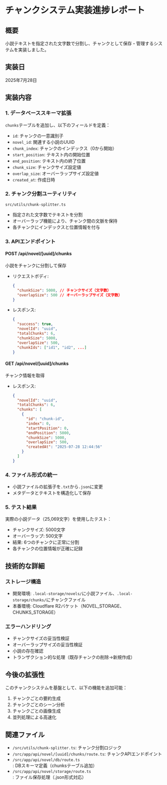 # チャンクシステム実装進捗レポート

## 概要

小説テキストを指定された文字数で分割し、チャンクとして保存・管理するシステムを実装しました。

## 実装日

2025年7月28日

## 実装内容

### 1. データベーススキーマ拡張

`chunks`テーブルを追加し、以下のフィールドを定義：

- `id`: チャンクの一意識別子
- `novel_id`: 関連する小説のUUID
- `chunk_index`: チャンクのインデックス（0から開始）
- `start_position`: テキスト内の開始位置
- `end_position`: テキスト内の終了位置
- `chunk_size`: チャンクサイズ設定値
- `overlap_size`: オーバーラップサイズ設定値
- `created_at`: 作成日時

### 2. チャンク分割ユーティリティ

`src/utils/chunk-splitter.ts`

- 指定された文字数でテキストを分割
- オーバーラップ機能により、チャンク間の文脈を保持
- 各チャンクにインデックスと位置情報を付与

### 3. APIエンドポイント

#### POST /api/novel/[uuid]/chunks

小説をチャンクに分割して保存

- リクエストボディ:
  ```json
  {
    "chunkSize": 5000, // チャンクサイズ（文字数）
    "overlapSize": 500 // オーバーラップサイズ（文字数）
  }
  ```
- レスポンス:
  ```json
  {
    "success": true,
    "novelId": "uuid",
    "totalChunks": 6,
    "chunkSize": 5000,
    "overlapSize": 500,
    "chunkIds": ["id1", "id2", ...]
  }
  ```

#### GET /api/novel/[uuid]/chunks

チャンク情報を取得

- レスポンス:
  ```json
  {
    "novelId": "uuid",
    "totalChunks": 6,
    "chunks": [
      {
        "id": "chunk-id",
        "index": 0,
        "startPosition": 0,
        "endPosition": 5000,
        "chunkSize": 5000,
        "overlapSize": 500,
        "createdAt": "2025-07-28 12:44:56"
      }
    ]
  }
  ```

### 4. ファイル形式の統一

- 小説ファイルの拡張子を`.txt`から`.json`に変更
- メタデータとテキストを構造化して保存

### 5. テスト結果

実際の小説データ（25,069文字）を使用したテスト：

- チャンクサイズ: 5000文字
- オーバーラップ: 500文字
- 結果: 6つのチャンクに正常に分割
- 各チャンクの位置情報が正確に記録

## 技術的な詳細

### ストレージ構造

- 開発環境: `.local-storage/novels/`に小説ファイル、`.local-storage/chunks/`にチャンクファイル
- 本番環境: Cloudflare R2バケット（NOVEL_STORAGE、CHUNKS_STORAGE）

### エラーハンドリング

- チャンクサイズの妥当性検証
- オーバーラップサイズの妥当性検証
- 小説の存在確認
- トランザクション的な処理（既存チャンクの削除→新規作成）

## 今後の拡張性

このチャンクシステムを基盤として、以下の機能を追加可能：

1. チャンクごとの要約生成
2. チャンクごとのシーン分析
3. チャンクごとの画像生成
4. 並列処理による高速化

## 関連ファイル

- `/src/utils/chunk-splitter.ts`: チャンク分割ロジック
- `/src/app/api/novel/[uuid]/chunks/route.ts`: チャンクAPIエンドポイント
- `/src/app/api/novel/db/route.ts`: DBスキーマ定義（chunksテーブル追加）
- `/src/app/api/novel/storage/route.ts`: ファイル保存処理（.json形式対応）
